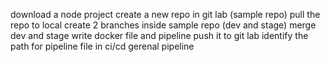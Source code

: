 download a node project
create a new repo in git lab (sample repo)
pull the repo to local
create 2 branches inside sample repo (dev and stage)
merge dev and stage
write docker file and pipeline
push it to git lab
identify the path for pipeline file in ci/cd gerenal pipeline